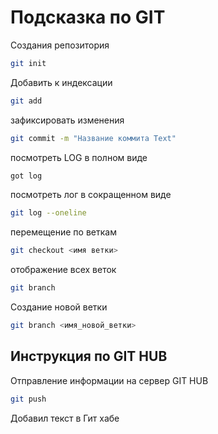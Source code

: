 # Подсказка по GIT

Создания репозитория
```sh
git init
```
Добавить к индексации
```sh
git add
```
зафиксировать изменения
```sh
git commit -m "Название коммита Text"
```
посмотреть LOG в полном виде
```sh
got log
```
посмотреть лог в сокращенном виде
```sh
git log --oneline
```

перемещение по веткам 
```sh
git checkout <имя ветки>
```

отображение всех веток
```sh
git branch 
```
 Создание новой ветки 
 ```sh
 git branch <имя_новой_ветки>
 ```

 ## Инструкция по GIT HUB

 Отправление информации на сервер GIT HUB
 ```sh
 git push 
 ```
Добавил текст в Гит хабе
 
